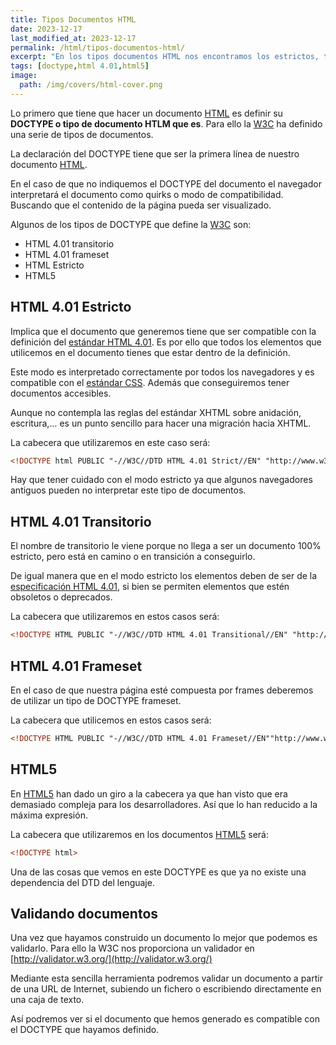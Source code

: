 ```yaml
---
title: Tipos Documentos HTML
date: 2023-12-17
last_modified_at: 2023-12-17
permalink: /html/tipos-documentos-html/
excerpt: "En los tipos documentos HTML nos encontramos los estrictos, transitorios y frameset de html 4.01 y el doctype para html5."
tags: [doctype,html 4.01,html5]
image:
  path: /img/covers/html-cover.png
---
```


Lo primero que tiene que hacer un documento [HTML](https://www.manualweb.net/html/) es definir su **DOCTYPE o tipo de documento HTLM que es**. Para ello la [W3C](http://www.w3.org/) ha definido una serie de tipos de documentos.


La declaración del DOCTYPE tiene que ser la primera línea de nuestro documento [HTML](https://www.manualweb.net/html/).


En el caso de que no indiquemos el DOCTYPE del documento el navegador interpretará el documento como quirks o modo de compatibilidad. Buscando que el contenido de la página pueda ser visualizado.


Algunos de los tipos de DOCTYPE que define la [W3C](http://www.w3.org/) son:

- HTML 4.01 transitorio
- HTML 4.01 frameset
- HTML Estricto
- HTML5

## HTML 4.01 Estricto


Implica que el documento que generemos tiene que ser compatible con la definición del [estándar HTML 4.01](https://manualweb.net/html/historia-html-estandar/#html-401). Es por ello que todos los elementos que utilicemos en el documento tienes que estar dentro de la definición.


Este modo es interpretado correctamente por todos los navegadores y es compatible con el [estándar CSS](https://www.manualweb.net/css/). Además que conseguiremos tener documentos accesibles.


Aunque no contempla las reglas del estándar XHTML sobre anidación, escritura,… es un punto sencillo para hacer una migración hacia XHTML.


La cabecera que utilizaremos en este caso será:


```html
<!DOCTYPE html PUBLIC "-//W3C//DTD HTML 4.01 Strict//EN" "http://www.w3.org/TR/html4/strict.dtd">
```


Hay que tener cuidado con el modo estricto ya que algunos navegadores antiguos pueden no interpretar este tipo de documentos.


## HTML 4.01 Transitorio


El nombre de transitorio le viene porque no llega a ser un documento 100% estricto, pero está en camino o en transición a conseguirlo.


De igual manera que en el modo estricto los elementos deben de ser de la [especificación HTML 4.01](https://manualweb.net/html/historia-html-estandar/#html-401), si bien se permiten elementos que estén obsoletos o deprecados.


La cabecera que utilizaremos en estos casos será:


```html
<!DOCTYPE HTML PUBLIC "-//W3C//DTD HTML 4.01 Transitional//EN" "http://www.w3.org/TR/html4/loose.dtd">
```


## HTML 4.01 Frameset


En el caso de que nuestra página esté compuesta por frames deberemos de utilizar un tipo de DOCTYPE frameset.


La cabecera que utilicemos en estos casos será:


```html
<!DOCTYPE HTML PUBLIC "-//W3C//DTD HTML 4.01 Frameset//EN""http://www.w3.org/TR/html4/frameset.dtd">
```


## HTML5


En [HTML5](https://www.manualweb.net/html5/) han dado un giro a la cabecera ya que han visto que era demasiado compleja para los desarrolladores. Así que lo han reducido a la máxima expresión.


La cabecera que utilizaremos en los documentos [HTML5](https://www.manualweb.net/html5/) será:


```html
<!DOCTYPE html>
```


Una de las cosas que vemos en este DOCTYPE es que ya no existe una dependencia del DTD del lenguaje.


## Validando documentos


Una vez que hayamos construido un documento lo mejor que podemos es validarlo. Para ello la W3C nos proporciona un validador en [http://validator.w3.org/](http://validator.w3.org/)


Mediante esta sencilla herramienta podremos validar un documento a partir de una URL de Internet, subiendo un fichero o escribiendo directamente en una caja de texto.


Así podremos ver si el documento que hemos generado es compatible con el DOCTYPE que hayamos definido.

